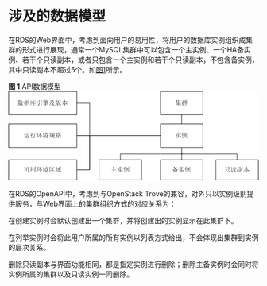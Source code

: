 # 涉及的数据模型<a name="zh-cn_topic_0032347787"></a>

在RDS的Web界面中，考虑到面向用户的易用性，将用户的数据库实例组织成集群的形式进行展现，通常一个MySQL集群中可以包含一个主实例、一个HA备实例、若干个只读副本，或者只包含一个主实例和若干个只读副本，不包含备实例，其中只读副本不超过5个。如[图1](#fig2452457419232)所示。

**图 1**  API数据模型<a name="fig2452457419232"></a>  
![](figures/API数据模型.png "API数据模型")

在RDS的OpenAPI中，考虑到与OpenStack Trove的兼容，对外只以实例级别提供服务，与Web界面上的集群组织方式的对应关系为：

在创建实例时会默认创建出一个集群，并将创建出的实例显示在此集群下。

在列举实例时会将此用户所属的所有实例以列表方式给出，不会体现出集群到实例的层次关系。

删除只读副本与界面功能相同，都是指定实例进行删除；删除主备实例时会同时将实例所属的集群以及只读实例一同删除。

